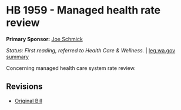 # HB 1959 - Managed health rate review
**Primary Sponsor:** [Joe Schmick](/person/leg/joe.schmick.md)

*Status: First reading, referred to Health Care & Wellness.* | [leg.wa.gov summary](https://app.leg.wa.gov/billsummary?BillNumber=1959&Year=2021)

Concerning managed health care system rate review.

## Revisions
* [Original Bill](1/)